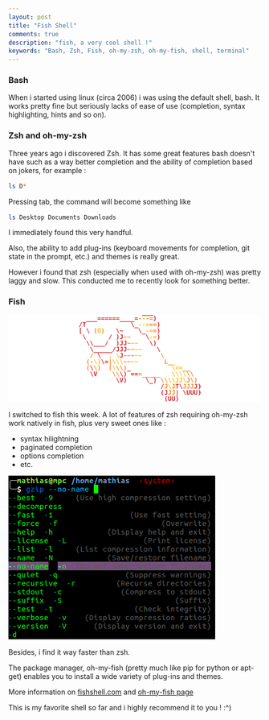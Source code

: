 ```yaml
---
layout: post
title: "Fish Shell"
comments: true
description: "fish, a very cool shell !"
keywords: "Bash, Zsh, Fish, oh-my-zsh, oh-my-fish, shell, terminal"
---
```


### Bash

When i started using linux (circa 2006) i was using the default shell, bash. It works pretty fine but 
seriously lacks of ease of use (completion, syntax highlighting, hints and so on).

### Zsh and oh-my-zsh

Three years ago i discovered Zsh. It has some great features bash doesn't have such as a way better completion and the ability of 
completion based on jokers, for example :

```bash
ls D*
```
Pressing tab, the command will become something like 

```bash
ls Desktop Documents Downloads
```
I immediately found this very handful.

Also, the ability to add plug-ins (keyboard movements for completion, git state in the prompt, etc.) and themes is really great.

However i found that zsh (especially when used with oh-my-zsh) was pretty laggy and slow. This conducted me to recently look 
for something better.

### Fish

![fish_shell](/images/fish_shell.png)

I switched to fish this week. A lot of features of zsh requiring oh-my-zsh work natively in fish, plus very sweet ones like :

* syntax hilightning
* paginated completion
* options completion
* etc.

![fish shell](/images/fish_mat.png)

Besides, i find it way faster than zsh.

The package manager, oh-my-fish (pretty much like pip for python or apt-get) enables you to install a wide variety of plug-ins and themes.

More information on [fishshell.com](https://fishshell.com/) and [oh-my-fish page](https://github.com/oh-my-fish/oh-my-fish)

This is my favorite shell so far and i highly recommend it to you ! :^)
